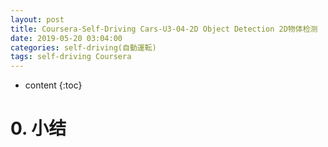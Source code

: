 ```yaml
---
layout: post
title: Coursera-Self-Driving Cars-U3-04-2D Object Detection 2D物体检测
date: 2019-05-20 03:04:00
categories: self-driving(自動運転)
tags: self-driving Coursera
---
```

* content
{:toc}

# 0. 小结
